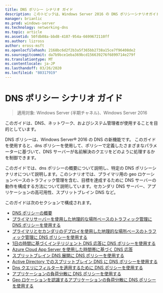 ```yaml
---
title: DNS ポリシー シナリオ ガイド
description: このトピックは、Windows Server 2016 の DNS ポリシーシナリオガイドに含まれています。
manager: brianlic
ms.prod: windows-server
ms.technology: networking-dns
ms.topic: article
ms.assetid: 50fdb08a-bbd8-4107-954a-6699672110ff
ms.author: lizross
author: eross-msft
ms.openlocfilehash: 2168bc6d2f2b3a5f365bb2738a15ce7f96408de2
ms.sourcegitcommit: da7b9bce1eba369bcd156639276f6899714e279f
ms.translationtype: MT
ms.contentlocale: ja-JP
ms.lasthandoff: 03/26/2020
ms.locfileid: "80317919"
---
```

# <a name="dns-policy-scenario-guide"></a>DNS ポリシー シナリオ ガイド

>適用対象: Windows Server (半期チャネル)、Windows Server 2016

このガイドは、DNS、ネットワーク、およびシステム管理者が使用することを目的としています。  
  
DNS ポリシーは、Windows Server&reg; 2016 の DNS の新機能です。 このガイドを使用すると、dns ポリシーを使用して、ポリシーで定義したさまざまなパラメーターに基づいて、DNS サーバーが名前解決のクエリをどのように処理するかを制御できます。   
  
このガイドでは、dns ポリシーの概要について説明し、特定の DNS ポリシーシナリオについて説明します。このシナリオでは、プライマリ用の geo ロケーションベースのトラフィック管理を含む、目標を達成するために DNS サーバーの動作を構成する方法について説明しています。セカンダリ DNS サーバー、アプリケーションの高可用性、スプリットブレイン DNS など。  
  
このガイドは次のセクションで構成されます。  
  
- [DNS ポリシーの概要](DNS-Policies-Overview.md)  
- [プライマリサーバーを使用した地理的な場所ベースのトラフィック管理に DNS ポリシーを使用する](primary-geo-location.md)  
- [プライマリとセカンダリのデプロイを使用した地理的な場所ベースのトラフィック管理に DNS ポリシーを使用する](primary-secondary-geo-location.md)  
- [1日の時間に基づくインテリジェント DNS 応答に DNS ポリシーを使用する](dns-tod-intelligent.md)
- [Azure Cloud App Server を使用した時間帯に基づく DNS 応答](dns-tod-azure-cloud-app-server.md)
- [スプリットブレイン DNS 展開に DNS ポリシーを使用する](split-brain-DNS-deployment.md)
- [Active Directory でのスプリットブレイン DNS に DNS ポリシーを使用する](dns-sb-with-ad.md)
- [Dns クエリにフィルターを適用するために DNS ポリシーを使用する](apply-filters-on-dns-queries.md)
- [アプリケーションの負荷分散に DNS ポリシーを使用する](app-lb.md)
- [Geo ロケーションを認識するアプリケーションの負荷分散に DNS ポリシーを使用する](app-lb-geo.md)

